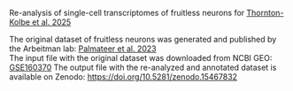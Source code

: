 Re-analysis of single-cell transcriptomes of fruitless neurons for [Thornton-Kolbe et al. 2025](https://doi.org/10.1101/2024.07.17.603956)  

The original dataset of fruitless neurons was generated and published by the Arbeitman lab: [Palmateer et al. 2023](https://elifesciences.org/articles/78511)  
The input file with the original dataset was downloaded from NCBI GEO: [GSE160370](https://www.ncbi.nlm.nih.gov/geo/query/acc.cgi?acc=GSE160370)
The output file with the re-analyzed and annotated dataset is available on Zenodo: https://doi.org/10.5281/zenodo.15467832

